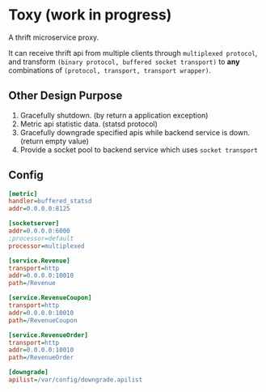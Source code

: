 # Toxy (work in progress)

A thrift microservice proxy.

It can receive thrift api from multiple clients through `multiplexed protocol`, and transform `(binary protocol, buffered socket transport)` to **any** combinations of `(protocol, transport, transport wrapper)`.

## Other Design Purpose

1. Gracefully shutdown. (by return a application exception)
2. Metric api statistic data. (statsd protocol)
3. Gracefully downgrade specified apis while backend service is down. (return empty value)
4. Provide a socket pool to backend service which uses `socket transport`

## Config

```ini
[metric]
handler=buffered_statsd
addr=0.0.0.0:8125

[socketserver]
addr=0.0.0.0:6000
;processor=default
processor=multiplexed

[service.Revenue]
transport=http
addr=0.0.0.0:10010
path=/Revenue

[service.RevenueCoupon]
transport=http
addr=0.0.0.0:10010
path=/RevenueCoupon

[service.RevenueOrder]
transport=http
addr=0.0.0.0:10010
path=/RevenueOrder

[downgrade]
apilist=/var/config/downgrade.apilist
```
